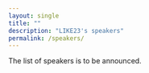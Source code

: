 ```yaml
---
layout: single
title: ""
description: "LIKE23's speakers"
permalink: /speakers/
---
```


The list of speakers is to be announced.


